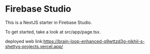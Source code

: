 # Firebase Studio

This is a NextJS starter in Firebase Studio.

To get started, take a look at src/app/page.tsx.


deployed web link:https://brain-loop-enhanced-q9wttzd3g-nikhil-s-shettys-projects.vercel.app/
